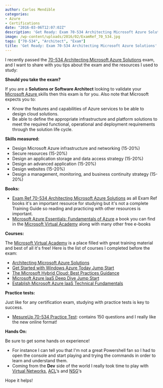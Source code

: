 ```yaml
---
author: Carlos Mendible
categories:
- Azure
- Certifications
date: "2016-03-06T12:07:02Z"
description: 'Get Ready: Exam 70-534 Architecting Microsoft Azure Solutions'
image: /wp-content/uploads/2016/02/ExamRef_70_534.jpg
tags: ["70-534", "Architect", "Exam"]
title: 'Get Ready: Exam 70-534 Architecting Microsoft Azure Solutions'
---
```

I recently passed the <a href="https://www.microsoft.com/en-us/learning/exam-70-534.aspx" target="_blank">70-534 Architecting Microsoft Azure Solutions</a> exam, and I want to share with you tips about the exam and the resources I used to study:

**Should you take the exam?**

If you are a **Solutions or Software Architect** looking to validate your <a href="https://azure.microsoft.com/" target="_blank">Microsoft Azure </a>skills then this exam is for you. Also note that Microsoft expects you to:

  * Know the features and capabilities of Azure services to be able to design cloud solutions.
  * Be able to define the appropriate infrastructure and platform solutions to meet the required functional, operational and deployment requirements through the solution life cycle.

**Skills measured:**

  * Design Microsoft Azure infrastructure and networking (15-20%)
  * Secure resources (15-20%)
  * Design an application storage and data access strategy (15-20%)
  * Design an advanced application (15-20%)
  * Design websites (15-20%)
  * Design a management, monitoring, and business continuity strategy (15-20%)

**Books:**

  * <a href="https://www.microsoftpressstore.com/store/exam-ref-70-534-architecting-microsoft-azure-solutions-9780735697447" target="_blank">Exam Ref 70-534 Architecting Microsoft Azure Solutions</a> as all Exam Ref books it's an important resource for studying but it's not a complete Training Guide so reading and practicing with other resources is important.
  * <a href="https://mva.microsoft.com/ebooks#azure" target="_blank">Microsoft Azure Essentials: Fundamentals of Azure</a> a book you can find in the <a href="http://mva.microsoft.com" target="_blank">Microsoft Virtual Academy</a> along with many other free e-books

**Courses:**

The <a href="http://mva.microsoft.com" target="_blank">Microsoft Virtual Academy</a> is a place filled with great training material and best of all it's free! Here is the list of courses I completed before the exam:

  * <a href="https://mva.microsoft.com/training-courses/architecting-microsoft-azure-solutions" target="_blank">Architecting Microsoft Azure Solutions</a>
  * <a href="https://mva.microsoft.com/training-courses/get-started-with-windows-azure-today-jump-start" target="_blank">Get Started with Windows Azure Today Jump Start</a>
  * <a href="https://mva.microsoft.com/training-courses/the-microsoft-hybrid-cloud-best-practices-guidance" target="_blank">The Microsoft Hybrid Cloud: Best Practices Guidance</a>
  * <a href="https://mva.microsoft.com/training-courses/windows-azure-iaas-deep-dive-jump-start" target="_blank">Microsoft Azure IaaS Deep Dive Jump Start</a>
  * <a href="https://mva.microsoft.com/training-courses/establish-microsoft-azure-iaas-technical-fundamentals" target="_blank">Establish Microsoft Azure IaaS Technical Fundamentals</a>

**Practice tests:**

Just like for any certification exam, studying with practice tests is key to success.

  * <a href="http://www.measureup.com/70-534-Architecting-Microsoft-Azure-Solutions-P5528.aspx" target="_blank">MesureUp 70-534 Practice Test</a>: contains 150 questions and I really like the new online format!

**Hands On:**

Be sure to get some hands on experience!

  * For instance I can tell you that I'm not a great Powershell fan so I had to open the console and start playing and trying the commands in order to learn and understand them.
  * Coming from the **Dev** side of the world I really took time to play with <a href="https://azure.microsoft.com/en-us/services/virtual-network/" target="_blank">Virtual Networks</a>, <a href="https://azure.microsoft.com/en-us/documentation/articles/virtual-networks-acl/" target="_blank">ACL</a>&#8216;s and <a href="https://azure.microsoft.com/en-us/documentation/articles/virtual-networks-nsg/" target="_blank">NSG</a>&#8216;s

Hope it helps!